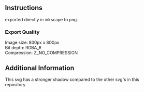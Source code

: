 ## Instructions
exported directly in inkscape to png.

### Export Quality
Image size: 800px x 800px\
Bit depth: RGBA\_8\
Compression: Z\_NO\_COMPRESSION

## Additional Information
This svg has a stronger shadow compared to the other svg's in
this repository.
